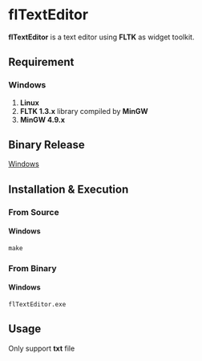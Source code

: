 # flTextEditor
**flTextEditor** is a text editor using **FLTK** as widget toolkit.

## Requirement
### Windows
1. **Linux**
2. **FLTK 1.3.x** library compiled by **MinGW**
3. **MinGW 4.9.x**

## Binary Release
[Windows](https://github.com/andymememe/flTextEditor/releases)

## Installation & Execution
### From Source
#### Windows
```shell
make
```

### From Binary
#### Windows
```shell
flTextEditor.exe
```

## Usage
Only support **txt** file
